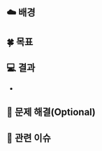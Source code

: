 <!--
PR 전 체크 리스트
- PR 제목: [Feat/Fix/Refactor] 작업 요약
- Target Branch 확인: 적절한 branch로 요청했는지 확인해주세요.
- Assignees 지정: 담당자를 지정해주세요.
- Labels 추가: 적절한 라벨을 붙여주세요.
-->

## ☁️  배경
<!-- 해당 PR에서 개발한 내용에 대해 알아야 하는 배경지식을 작성해주세요. -->


## 🍀 목표
<!-- 해당 PR에서 개발/수정한 기능의 목표를 작성해주세요. -->


## 💻 결과
<!-- 개발한 내용의 결과를 설명해주세요. !-->
- 

## 🍒 문제 해결(Optional)
<!-- 해당 PR에서 발생한 문제를 해결한 내용을 작성해주세요. !-->


## 🔗 관련 이슈
<!-- 관련 이슈 번호를 링크로 연결해주세요. 예: closes #38 -->

